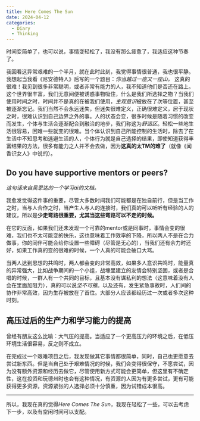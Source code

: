 ```yaml
---
title: Here Comes The Sun
date: 2024-04-12
categories:
  - Diary
  - Thinking
---
```

时间变简单了，也可以说，事情变轻松了，我没有那么疲惫了，我适应这种节奏了。

我回看这异常艰难的一个半月，就在此时此刻，我觉得事情很普通，我也很平静。我想起当我看《尼安德特人》后写的一个题目：*你当越过一座又一座山。* 这真的很难！我见到很多非常聪明，或者非常有能力的人，我不知道他们是否还在路上。这个世界很丰富，我们无意间便被诱惑事物吸住，什么是我们所选择之物？当我们使用时间之时，时间并不是真的在被我们使用，*主观意识*被放在了次等位置，甚至被逐渐忘记。我们当然不会永远迷失，但迷失很难定义，正确很难定义，居于现状之时，很难认识到自己边界之外的事。人的状态会变，很多时候是随着习惯的改变而发生，个体与生活会逐渐配合到融洽的地步，我们称这为*舒适区*。轻松一些地生活很容易，困难一些就变的很难。当个体认识到自己所能控制的生活时，除去了在生活中不知思考和逃避生活的人，个体行为就是自己选择的结果，即使知道获得丰富结果的方法，很多有能力之人并不会去做，因为**这真的太TM的难了**（就像《闻香识女人》中说的）。

## Do you have supportive mentors or peers?

*这句话来自吴恩达的一个学习ai的文档。*

我愈发觉得这件事的重要，尽管大多数时间我们可能都是在独自前行，但是当工作之时，当与人合作之时，当产生人与人的连接时，我们真的可以听听有经验的人的建议，所以是**少走弯路很重要，尤其当这些弯路可以不走的时候。** 

在它的反面，如果我们还未发现一个可靠的mentor或是同事时，事情会变的很难，我们也不太可能变的快乐，这也意味着工作效率的下降，所以两人不是在合力做事，你的同伴可能会给你设置一些障碍（尽管是无心的），当我们还有余力时还好，如果工作真的变的很难的时候，一个人真的可能会破口大骂。

当两人达到思想的共鸣时，两人都会变的非常高效，如果多人意识共鸣时，能量真的异常强大，比如战争期间的一个小组，战壕里建立的友情会特别坚固，或者是合唱的时候，一群人有一个共同的目标，且基本没有谋私利的想法（这意味着没有人会在里面加阻力），真的可以说*坚不可摧*。以及还有，发生紧急事故时，人们间的协作非常高效，因为生存被放在了首位。大部分人应该都经历过一次或者多次这种时刻。

## 高压过后的生产力和学习能力的提高

曾经有朋友这么比喻：大气压的提高。当适应了一个更高压力的环境之后，在低压环境生活很容易，反之则不成立。

在完成过一个艰难项目之后，我发现做其它事情都很简单，同时，自己也更愿意去尝试新东西。但是当自己处于艰难情况的时候，我们会变得很保守，不愿尝试，因为没有额外资源和经历去做它，尽管使用新方式可能会更简单，但这里有不确定性，这在投资和玩德州时也会有这种情况，有资源的人因为有更多尝试，更有可能获得更多资源，资源紧张的人选择必须十分慎重，因为试错成本很高。

---
所以，我现在真的觉得*Here Comes The Sun*，我现在轻松了一些，可以去考虑下一步，以及有空闲时间可以支配。

